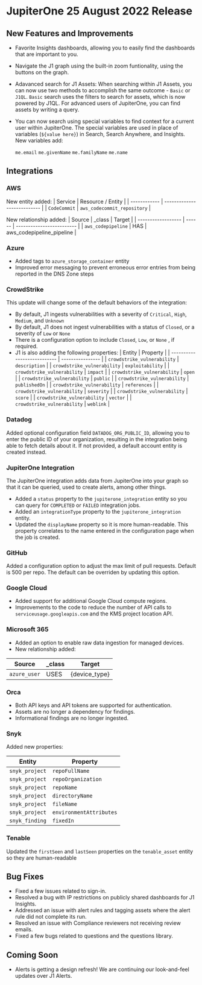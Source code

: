 # JupiterOne 25 August 2022 Release

## New Features and Improvements
- Favorite Insights dashboards, allowing you to easily find the dashboards that are important to you. 
- Navigate the J1 graph using the built-in zoom funtionality, using the buttons on the graph. 
- Adavanced search for J1 Assets: When searching within J1 Assets, you can now use two methods to accomplish the same outcome - `Basic` or `J1QL`. `Basic` search uses the filters to search for assets, which is now powered by J1QL. For advanced users of JupiterOne, you can find assets by writing a query. 
- You can now search using special variables to find context for a current user within JupiterOne. The special variables are used in place of variables (`${value here}`) in Search, Search Anywhere, and Insights. New variables add: 

  `me.email`
  `me.givenName`
  `me.familyName`
  `me.name`
## Integrations

### AWS
New entity added:
  | Service      | Resource / Entity           |
  | ------------ | --------------------------- |
  | `CodeCommit` | `aws_codecommit_repository` |

New relationship added:
  | Source             | _class | Target                    |
  | ------------------ | ------ | ------------------------- |
  | `aws_codepipeline` | HAS    | aws_codepipeline_pipeline |

### Azure
  - Added tags to `azure_storage_container` entity
  - Improved error messaging to prevent erroneous error entries from being reported in the DNS Zone steps

### CrowdStrike
  This update will change some of the default behaviors of the integration:
  - By default, J1 ingests vulnerabilities with a severity of `Critical`, `High`, `Medium`, and `Unknown`
  - By default, J1 does not ingest vulnerabilities with a status of `Closed`, or a severity of `Low` or `None`
  - There is a configuration option to include `Closed`, `Low`, or `None` , if required.
  - J1 is also adding the following properties:
  | Entity                      | Property         |
  | --------------------------- | ---------------- |
  | `crowdstrike_vulnerability` | `description`    |
  | `crowdstrike_vulnerability` | `exploitability` |
  | `crowdstrike_vulnerability` | `impact`         |
  | `crowdstrike_vulnerability` | `open`           |
  | `crowdstrike_vulnerability` | `public`         |
  | `crowdstrike_vulnerability` | `publishedOn`    |
  | `crowdstrike_vulnerability` | `references`     |
  | `crowdstrike_vulnerability` | `severity`       |
  | `crowdstrike_vulnerability` | `score`          |
  | `crowdstrike_vulnerability` | `vector`         |
  | `crowdstrike_vulnerability` | `weblink`        |

### Datadog
Added optional configuration field `DATADOG_ORG_PUBLIC_ID`, allowing you to enter the public ID of your organization, resulting in the integration being able to fetch details about it. If not provided, a default account entity is created instead.

### JupiterOne Integration
The JupiterOne integration adds data from JupiterOne into your graph so that it can be queried, used to create alerts, among other things.

  - Added a `status` property to the `jupiterone_integration` entity so you can query for `COMPLETED` or `FAILED` integration jobs.
  - Added an `integrationType` property to the `jupiterone_integration` entity.
  - Updated the `displayName` property so it is more human-readable. This property correlates to the name entered in the configuration page when the job is created.

### GitHub
Added a configuration option to adjust the max limit of pull requests.  Default is 500 per repo.  The default can be overriden by updating this option.

### Google Cloud
  - Added support for additional Google Cloud compute regions.
  - Improvements to the code to reduce the number of API calls to `serviceusage.googleapis.com` and the KMS project location API.

### Microsoft 365
  - Added an option to enable raw data ingestion for managed devices.
  - New relationship added:

  | Source       | _class | Target        |
  | ------------ | ------ | ------------- |
  | `azure_user` | USES   | {device_type} |

### Orca
  - Both API keys and API tokens are supported for authentication.
  - Assets are no longer a dependency for findings.
  - Informational findings are no longer ingested.

### Snyk
Added new properties:

  | Entity         | Property                |
  | -------------- | ----------------------- |
  | `snyk_project` | `repoFullName`          |
  | `snyk_project` | `repoOrganization`      |
  | `snyk_project` | `repoName`              |
  | `snyk_project` | `directoryName`         |
  | `snyk_project` | `fileName`              |
  | `snyk_project` | `environmentAttributes` |
  | `snyk_finding` | `fixedIn`               |

### Tenable
Updated the `firstSeen` and `lastSeen` properties on the `tenable_asset` entity so they are human-readable

## Bug Fixes
-  Fixed a few issues related to sign-in. 
-  Resolved a bug with IP restrictions on publicly shared dashboards for J1 Insights. 
-  Addressed an issue with alert rules and tagging assets where the alert rule did not complete its run. 
-  Resolved an issue with Compliance reviewers not receiving review emails. 
-  Fixed a few bugs related to questions and the questions library. 


## Coming Soon
- Alerts is getting a design refresh! We are continuing our look-and-feel updates over J1 Alerts. 
